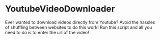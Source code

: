 # YoutubeVideoDownloader
Ever wanted to download videos directly from Youtube? Avoid the hassles of shuffling between websites to do this work! 
Run this script and all you need to do is to enter the url of the video! 
